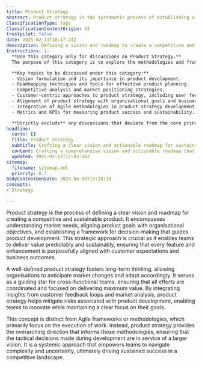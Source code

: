 ```yaml
---
title: Product Strategy
abstract: Product strategy is the systematic process of establishing a clear vision and roadmap for developing a competitive and sustainable product. It involves understanding market needs, aligning product goals with organisational objectives, and creating a decision-making framework that guides product development. This strategic approach is vital as it enables teams to deliver value in a predictable and sustainable manner, ensuring that every feature and enhancement aligns with customer expectations and business outcomes. A well-defined product strategy encourages long-term thinking, allowing organisations to anticipate market changes and adapt effectively. It acts as a guiding principle for cross-functional teams, ensuring coordinated efforts focused on maximising value. By incorporating insights from customer feedback and market analysis, product strategy helps mitigate risks in product development, allowing for innovation while maintaining a clear focus on objectives. Unlike Agile frameworks, which concentrate on the execution of tasks, product strategy provides the overarching direction that informs these methodologies, ensuring that tactical decisions support a larger vision. This approach empowers teams to navigate complexity and uncertainty, ultimately driving sustained success in a competitive environment.
ClassificationType: tags
ClassificationContentOrigin: AI
trustpilot: false
date: 2025-02-11T10:17:24Z
description: Defining a vision and roadmap to create a competitive and sustainable product.
Instructions: |-
  **Use this category only for discussions on Product Strategy.**  
  The purpose of this category is to explore the methodologies and frameworks involved in defining a clear vision and roadmap for developing competitive and sustainable products. It encompasses strategic planning, market analysis, and alignment with customer needs to ensure long-term success.

  **Key topics to be discussed under this category:**
  - Vision formulation and its importance in product development.
  - Roadmapping techniques and tools for effective product planning.
  - Competitive analysis and market positioning strategies.
  - Customer-centric approaches to product strategy, including user feedback and market research.
  - Alignment of product strategy with organisational goals and business agility.
  - Integration of Agile methodologies in product strategy development.
  - Metrics and KPIs for measuring product success and sustainability.

  **Strictly exclude** any discussions that deviate from the core principles of product strategy, such as technical implementation details, team dynamics unrelated to strategy, or general Agile/Scrum practices that do not directly inform product vision and roadmap development.
headline:
  cards: []
  title: Product Strategy
  subtitle: Crafting a clear vision and actionable roadmap for sustainable product success in a dynamic market landscape.
  content: Crafting a comprehensive vision and actionable roadmap that aligns product development with market needs and customer insights. Posts should explore strategic planning, prioritisation techniques, stakeholder engagement, and methods for adapting to changing environments, ensuring long-term product viability and competitive advantage.
  updated: 2025-02-13T12:03:16Z
sitemap:
  filename: sitemap.xml
  priority: 0.7
BodyContentGenDate: 2025-04-09T13:28:18
concepts:
- Strategy

---
```

Product strategy is the process of defining a clear vision and roadmap for creating a competitive and sustainable product. It encompasses understanding market needs, aligning product goals with organisational objectives, and establishing a framework for decision-making that guides product development. This strategic approach is crucial as it enables teams to deliver value predictably and sustainably, ensuring that every feature and enhancement is purposefully aligned with customer expectations and business outcomes.

A well-defined product strategy fosters long-term thinking, allowing organisations to anticipate market changes and adapt accordingly. It serves as a guiding star for cross-functional teams, ensuring that all efforts are coordinated and focused on delivering maximum value. By integrating insights from customer feedback loops and market analysis, product strategy helps mitigate risks associated with product development, enabling teams to innovate while maintaining a clear focus on their goals.

This concept is distinct from Agile frameworks or methodologies, which primarily focus on the execution of work. Instead, product strategy provides the overarching direction that informs those methodologies, ensuring that the tactical decisions made during development are in service of a larger vision. It is a systemic approach that empowers teams to navigate complexity and uncertainty, ultimately driving sustained success in a competitive landscape.
